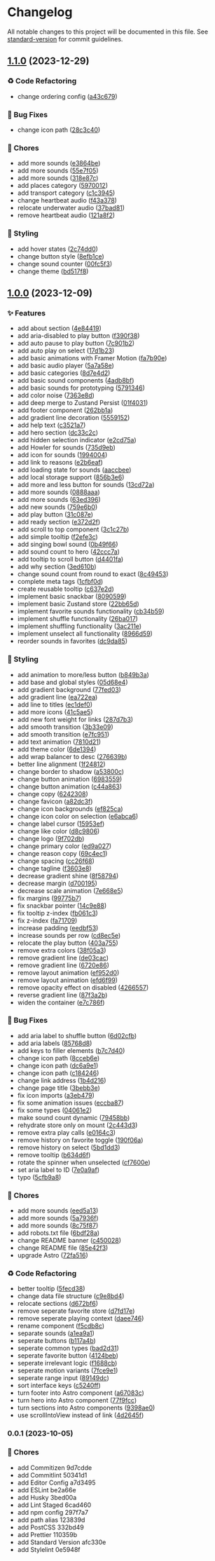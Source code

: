 # Changelog

All notable changes to this project will be documented in this file. See [standard-version](https://github.com/conventional-changelog/standard-version) for commit guidelines.

## [1.1.0](https://github.com/remvze/moodist/compare/v1.0.0...v1.1.0) (2023-12-29)


### ♻️ Code Refactoring

* change ordering config ([a43c679](https://github.com/remvze/moodist/commit/a43c679e214b24c7f547e182aea6e2fbf826228f))


### 🐛 Bug Fixes

* change icon path ([28c3c40](https://github.com/remvze/moodist/commit/28c3c404ad790869b13731e4c3622abe33f1dda2))


### 🚚 Chores

* add more sounds ([e3864be](https://github.com/remvze/moodist/commit/e3864bede129c102ef5b7258b4688d9177dd284c))
* add more sounds ([55e7f05](https://github.com/remvze/moodist/commit/55e7f05892f6d3200b56a7e06b371bed4b4c4554))
* add more sounds ([318e87c](https://github.com/remvze/moodist/commit/318e87c9f1f3e2509c2b8eeb3a7f6875dd1c02fd))
* add places category ([5970012](https://github.com/remvze/moodist/commit/5970012fa6cbd8222c2be8ce426065f928d81b2b))
* add transport category ([c1c3945](https://github.com/remvze/moodist/commit/c1c3945d43e84e3011de52bffa5116d58283c473))
* change heartbeat audio ([f43a378](https://github.com/remvze/moodist/commit/f43a378697437f671c0c33122b1c9ec5a1e173ff))
* relocate underwater audio ([37bad81](https://github.com/remvze/moodist/commit/37bad8149e1f5170426dc745322c0e65cb9a41ff))
* remove heartbeat audio ([121a8f2](https://github.com/remvze/moodist/commit/121a8f204c6b61490a7ab0e732779031278e6e8c))


### 💄 Styling

* add hover states ([2c74dd0](https://github.com/remvze/moodist/commit/2c74dd0d604af86f99edcba2eb573641ac2010fd))
* change button style ([8efb1ce](https://github.com/remvze/moodist/commit/8efb1cee00ec0e0dcd9677729d9136ca8d69073f))
* change sound counter ([00fc5f3](https://github.com/remvze/moodist/commit/00fc5f3a872be51eb875744e254c75ea58e93281))
* change theme ([bd517f8](https://github.com/remvze/moodist/commit/bd517f88c01202eb7e7e5acf70bf4af2e6f91d75))

## [1.0.0](https://github.com/remvze/moodist/compare/v0.0.1...v1.0.0) (2023-12-09)


### ✨ Features

* add about section ([4e84419](https://github.com/remvze/moodist/commit/4e84419ab19f4f0c129a76a91be194bbab7f6b11))
* add aria-disabled to play button ([f390f38](https://github.com/remvze/moodist/commit/f390f3801604c49799078298637ea63a06eb9721))
* add auto pause to play button ([7c901b2](https://github.com/remvze/moodist/commit/7c901b2bdc525d02b80a0c42eb2f81f766947ca3))
* add auto play on select ([17d1b23](https://github.com/remvze/moodist/commit/17d1b23c8f1a6c717d846c12d38945e7d3b47be1))
* add basic animations with Framer Motion ([fa7b90e](https://github.com/remvze/moodist/commit/fa7b90eeec5b697446fa5871f8b499a85d0d150f))
* add basic audio player ([5a7a58e](https://github.com/remvze/moodist/commit/5a7a58e883fbb0122d8d6e2c777049a8fc0d9609))
* add basic categories ([8d7e4d2](https://github.com/remvze/moodist/commit/8d7e4d26fd7b53a16f7ce39551b31484eefbe461))
* add basic sound components ([4adb8bf](https://github.com/remvze/moodist/commit/4adb8bfdbc86a475d59e1d636927539592ec4b6c))
* add basic sounds for prototyping ([5791346](https://github.com/remvze/moodist/commit/5791346a881a9f451b967f782257317d8fb04d63))
* add color noise ([7363e8d](https://github.com/remvze/moodist/commit/7363e8d51a347adf3c53cbef9ec3e181912ecc6b))
* add deep merge to Zustand Persist ([01f4031](https://github.com/remvze/moodist/commit/01f40318124ad1e6e09b1f0572f623900192ba9d))
* add footer component ([262bb1a](https://github.com/remvze/moodist/commit/262bb1a9c6153a53e259e5bd9123b8035bd6b6d1))
* add gradient line decoration ([5559152](https://github.com/remvze/moodist/commit/5559152a8492dac335f0e6620ca4ca2d9233c889))
* add help text ([c3521a7](https://github.com/remvze/moodist/commit/c3521a798611aa0ad7297493aa5a790a27bbc991))
* add hero section ([dc33c2c](https://github.com/remvze/moodist/commit/dc33c2cf9cdcb251b7a0cc4dabdd7aafae154aa9))
* add hidden selection indicator ([e2cd75a](https://github.com/remvze/moodist/commit/e2cd75a332fab318a529f4f6e04ecf1867be7fd1))
* add Howler for sounds ([735d9eb](https://github.com/remvze/moodist/commit/735d9ebebfa36dd3e7596e70a0549b24b7b9fc4d))
* add icon for sounds ([1994004](https://github.com/remvze/moodist/commit/199400446cc241fb66722c79e74f882a7ef6a26c))
* add link to reasons ([e2b6eaf](https://github.com/remvze/moodist/commit/e2b6eaf8f3278768ce142ed58594958dcc7821ad))
* add loading state for sounds ([aaccbee](https://github.com/remvze/moodist/commit/aaccbee3d7dd1d4469ee26cea14df7132e8e9e0d))
* add local storage support ([856b3e6](https://github.com/remvze/moodist/commit/856b3e668ed6f24c8aefe532ac673af5e99141d1))
* add more and less button for sounds ([13cd72a](https://github.com/remvze/moodist/commit/13cd72a0655d90f0a6b7658b3357d1e8902f8fb7))
* add more sounds ([0888aaa](https://github.com/remvze/moodist/commit/0888aaa0f09ed549afdb21166ad6d2f048604275))
* add more sounds ([63ed396](https://github.com/remvze/moodist/commit/63ed396a5a74ed2b6e25882a72511ee93935fe04))
* add new sounds ([759e6b0](https://github.com/remvze/moodist/commit/759e6b0ce8f0acc3eb0eed508f7c587804097748))
* add play button ([31c087e](https://github.com/remvze/moodist/commit/31c087ebc8e66220d488226029dcc1435667ce04))
* add ready section ([e372d2f](https://github.com/remvze/moodist/commit/e372d2f398dbdcfad1069b50911ba840f0c9a1fe))
* add scroll to top component ([3c1c27b](https://github.com/remvze/moodist/commit/3c1c27b2fd378eb0f7351a3f511375cbc62f2a7b))
* add simple tooltip ([f2efe3c](https://github.com/remvze/moodist/commit/f2efe3c490ab5429824d10e97979694a4de11dd4))
* add singing bowl sound ([0b49f66](https://github.com/remvze/moodist/commit/0b49f66e5879642da10054046700a160411448a3))
* add sound count to hero ([42ccc7a](https://github.com/remvze/moodist/commit/42ccc7ada780fd5db5c038fa9210ec0e3e75be6e))
* add tooltip to scroll button ([d4401fa](https://github.com/remvze/moodist/commit/d4401faaffcb4351be1a152b89f94c9db63ca213))
* add why section ([3ed610b](https://github.com/remvze/moodist/commit/3ed610bb468293f6b08c2b2444bc47cd570383eb))
* change sound count from round to exact ([8c49453](https://github.com/remvze/moodist/commit/8c49453011d127669774f46720ce6e98ca01aa13))
* complete meta tags ([1cfbf0d](https://github.com/remvze/moodist/commit/1cfbf0dd092d35d2f098c29baf6d6adbc1107cc0))
* create reusable tooltip ([c637e2d](https://github.com/remvze/moodist/commit/c637e2d63109e12886b6f688c643146707967c7a))
* implement basic snackbar ([8090599](https://github.com/remvze/moodist/commit/8090599f2bc9ce58cdb36a6a04555afdb7af2bb2))
* implement basic Zustand store ([22bb65d](https://github.com/remvze/moodist/commit/22bb65de0d4ea9f485e4923b9c8715233df3114e))
* implement favorite sounds functionality ([cb34b59](https://github.com/remvze/moodist/commit/cb34b59d864fb80b930c0c9e1c1269bb7e9c2b18))
* implement shuffle functionality ([26ba017](https://github.com/remvze/moodist/commit/26ba017815d7338f49d2017eda75f86f493bf050))
* implement shuffling functionality ([3ac211e](https://github.com/remvze/moodist/commit/3ac211e3554d26c48fb8e0a588a67f1a4901e9b9))
* implement unselect all functionality ([8966d59](https://github.com/remvze/moodist/commit/8966d59d758496cc94247364833788dcc555ce8b))
* reorder sounds in favorites ([dc9da85](https://github.com/remvze/moodist/commit/dc9da85e6825b3cb70e2e6ad4f35c0db3aeb26c2))


### 💄 Styling

* add animation to more/less button ([b849b3a](https://github.com/remvze/moodist/commit/b849b3aecd6178114b3b27a2daa014b0795ddf42))
* add base and global styles ([05d68e4](https://github.com/remvze/moodist/commit/05d68e4de6f55ebbc08817ed553f7760f570208b))
* add gradient background ([77fed03](https://github.com/remvze/moodist/commit/77fed0308ad55ca32f07b4f30e7a7936063d842a))
* add gradient line ([ea722ea](https://github.com/remvze/moodist/commit/ea722eabd24cb966c65fa45d41f55e1e1a049939))
* add line to titles ([ec1def0](https://github.com/remvze/moodist/commit/ec1def041934d8a9f98084299a0606c5690ef23d))
* add more icons ([41c5ae5](https://github.com/remvze/moodist/commit/41c5ae5db8e72f15f5cc1b7501f397239ba9368a))
* add new font weight for links ([287d7b3](https://github.com/remvze/moodist/commit/287d7b33fb107e81034a17a60e1cd6cd5d40d935))
* add smooth transition ([3b33e09](https://github.com/remvze/moodist/commit/3b33e095479340496a7a11b057daef029f40b70a))
* add smooth transition ([e7fc951](https://github.com/remvze/moodist/commit/e7fc9513109ae48ce407745549085c9449cf3324))
* add text animation ([7810d21](https://github.com/remvze/moodist/commit/7810d212259cfe19befafab33d51110126089a83))
* add theme color ([6de1394](https://github.com/remvze/moodist/commit/6de1394628ccb6b58aec02bcd164e56e9ca0f30a))
* add wrap balancer to desc ([276639b](https://github.com/remvze/moodist/commit/276639b0d3a70ead87dc61e2c8cb7cd621261c3e))
* better line alignment ([1f24812](https://github.com/remvze/moodist/commit/1f24812efa3b64fdbfc794bcb546226cc2ef07d4))
* change border to shadow ([a53800c](https://github.com/remvze/moodist/commit/a53800c6b194e7520d2e7ee13c5e00f77db9f5f7))
* change button animation ([6983559](https://github.com/remvze/moodist/commit/6983559032d731ad6264ad56f0786b1a84f7cf4e))
* change button animation ([c44a863](https://github.com/remvze/moodist/commit/c44a86361ebf3a77d68148564a2983e60b522c29))
* change copy ([6242308](https://github.com/remvze/moodist/commit/624230843c3328fdfb42e0e2f23084cef4dec614))
* change favicon ([a82dc3f](https://github.com/remvze/moodist/commit/a82dc3f36af098071b6be09491e9e25bda190b74))
* change icon backgrounds ([ef825ca](https://github.com/remvze/moodist/commit/ef825cae68f3cd4ef58016212a45820d3b272f96))
* change icon color on selection ([e6abca6](https://github.com/remvze/moodist/commit/e6abca61fe9eb36ca6968339a4cb67beeb5f8fdc))
* change label cursor ([15953ef](https://github.com/remvze/moodist/commit/15953ef8565a27da2b41330753fbc40931987aa7))
* change like color ([d8c9806](https://github.com/remvze/moodist/commit/d8c9806a1964042b787baabf43e2852bab23dcfa))
* change logo ([9f702db](https://github.com/remvze/moodist/commit/9f702dbfa74b524b4553bd1686532bc7d35d9985))
* change primary color ([ed9a027](https://github.com/remvze/moodist/commit/ed9a0271f7c49b499ab07487072cfd7bab5277db))
* change reason copy ([69c4ec1](https://github.com/remvze/moodist/commit/69c4ec150849a15e2aa222ac4b6f2982cc9536df))
* change spacing ([cc26f68](https://github.com/remvze/moodist/commit/cc26f68097bd137bea1f62a9eba566844b1cb069))
* change tagline ([f3603e8](https://github.com/remvze/moodist/commit/f3603e84318a9b69145ae69d3aa02447ed1235e6))
* decrease gradient shine ([8f58794](https://github.com/remvze/moodist/commit/8f587944fd1ad5e11bb6bc3afc7e9380afa43a6c))
* decrease margin ([d700195](https://github.com/remvze/moodist/commit/d7001952f9ce323d746118583e0b34e001a8a517))
* decrease scale animation ([7e668e5](https://github.com/remvze/moodist/commit/7e668e5b393c7df71bec8bf11696acbae22d70e4))
* fix margins ([99775b7](https://github.com/remvze/moodist/commit/99775b7c6487b009bbf87fbd834ed8730508d1ce))
* fix snackbar pointer ([14c9e88](https://github.com/remvze/moodist/commit/14c9e88bfbef4b68dce0a1a8e570c1a9d9894dfd))
* fix tooltip z-index ([fb061c3](https://github.com/remvze/moodist/commit/fb061c3d66d3fa7c3fce63bae1e04e502fcbb891))
* fix z-index ([fa71709](https://github.com/remvze/moodist/commit/fa71709f897cc2b7a5ba03dbc1cb60a3198bf9f4))
* increase padding ([eedbf53](https://github.com/remvze/moodist/commit/eedbf53e0e07ba75161e9f397dc0554204bc004a))
* increase sounds per row ([cd8ec5e](https://github.com/remvze/moodist/commit/cd8ec5e8649f8808d0a89a74c1426b92628efbc7))
* relocate the play button ([403a755](https://github.com/remvze/moodist/commit/403a755ca7a9d93ef6940d1954fcde058505c1b8))
* remove extra colors ([38f05a3](https://github.com/remvze/moodist/commit/38f05a3e757ab0c8d91b1f84938bfb8443450769))
* remove gradient line ([de03cac](https://github.com/remvze/moodist/commit/de03cac6b374e836da65d00b7fe732bf17600554))
* remove gradient line ([6720e86](https://github.com/remvze/moodist/commit/6720e86a0af14c8c05d73f305ee12664f3b264b7))
* remove layout animation ([ef952d0](https://github.com/remvze/moodist/commit/ef952d0a03b2cc3490b65535f1c5707b6578836d))
* remove layout animation ([efd6f99](https://github.com/remvze/moodist/commit/efd6f9941d1483e6a6df8db861ba221084a1f298))
* remove opacity effect on disabled ([4266557](https://github.com/remvze/moodist/commit/4266557366977534a4fba24922904ac51aaae74d))
* reverse gradient line ([87f3a2b](https://github.com/remvze/moodist/commit/87f3a2b51104d635dcaf6e48281b99193a7d931a))
* widen the container ([e7c786f](https://github.com/remvze/moodist/commit/e7c786f25986436606fa723441338588a84b00b3))


### 🐛 Bug Fixes

* add aria label to shuffle button ([6d02cfb](https://github.com/remvze/moodist/commit/6d02cfb134bc925b9824040307b1b40626312fd1))
* add aria labels ([85768d8](https://github.com/remvze/moodist/commit/85768d8bca10f2732e98d138a3d83ec3116816d4))
* add keys to filler elements ([b7c7d40](https://github.com/remvze/moodist/commit/b7c7d40bf9c47c4a2793335e406ac4173d98a1e0))
* change icon path ([8cceb6e](https://github.com/remvze/moodist/commit/8cceb6ecd1d0183e0d5f0aeb7af4d80b2dc41b34))
* change icon path ([dc6a9e1](https://github.com/remvze/moodist/commit/dc6a9e120a0617761c9a36a3f1268c50d4a1b7c5))
* change icon path ([c184246](https://github.com/remvze/moodist/commit/c184246a1280e9e8cf85c77d1de8d32bf1d7592b))
* change link address ([1b4d216](https://github.com/remvze/moodist/commit/1b4d216b0813f8d336fba93c2e3bb794a988f834))
* change page title ([3bebb3e](https://github.com/remvze/moodist/commit/3bebb3e9d259dd7f87d17f29ea85df67c5e2ada5))
* fix icon imports ([a3eb479](https://github.com/remvze/moodist/commit/a3eb47914024eb7b9493adae95f916be591bb748))
* fix some animation issues ([eccba87](https://github.com/remvze/moodist/commit/eccba87557e0f444adb740e8d6488adad8a2ce42))
* fix some types ([04061e2](https://github.com/remvze/moodist/commit/04061e23c3063279afa493a1e120817f80447840))
* make sound count dynamic ([79458bb](https://github.com/remvze/moodist/commit/79458bba54189147af8b8e3f38b34c756d4bd58e))
* rehydrate store only on mount ([2c443d3](https://github.com/remvze/moodist/commit/2c443d3f33d9d9f4d00ed1e99a8b092597abce97))
* remove extra play calls ([e0164c3](https://github.com/remvze/moodist/commit/e0164c362d72fea7587f67470e4d295007e5ad5e))
* remove history on favorite toggle ([190f06a](https://github.com/remvze/moodist/commit/190f06aa78b1aff931348a65da864404b2d0f4d5))
* remove history on select ([5bd1dd3](https://github.com/remvze/moodist/commit/5bd1dd3016cf97ad397b4371015605473c55dee8))
* remove tooltip ([b634d6f](https://github.com/remvze/moodist/commit/b634d6f3c354a51e4403374b2e3505e4f2c09351))
* rotate the spinner when unselected ([cf7600e](https://github.com/remvze/moodist/commit/cf7600e6c72d9d9638c3a9ad0513675d353422cd))
* set aria label to ID ([7e0a9af](https://github.com/remvze/moodist/commit/7e0a9afb179d228301effe00575c2f67b426e3da))
* typo ([5cfb9a8](https://github.com/remvze/moodist/commit/5cfb9a8293a215b83a826c403d996d00108d49b5))


### 🚚 Chores

* add more sounds ([eed5a13](https://github.com/remvze/moodist/commit/eed5a1329d6fc36d1e6375feaeaf2bba26167bf5))
* add more sounds ([5a7936f](https://github.com/remvze/moodist/commit/5a7936f11c4510886d14400e088ac0d8977a4806))
* add more sounds ([8c75f87](https://github.com/remvze/moodist/commit/8c75f875f0e39d392f8394d67b64d3d6d4e6f4a0))
* add robots.txt file ([6bdf28a](https://github.com/remvze/moodist/commit/6bdf28afdcf218c02f3bddc2a55fc1b6b88ebcff))
* change README banner ([c450028](https://github.com/remvze/moodist/commit/c450028ac7e58e961204de4789231d357d129ca1))
* change README file ([85e42f3](https://github.com/remvze/moodist/commit/85e42f3606f9fba281f2177d0dbffc86851603f9))
* upgrade Astro ([72fa516](https://github.com/remvze/moodist/commit/72fa516316cf1077cf5ab09bc59b76de147c6d38))


### ♻️ Code Refactoring

* better tooltip ([5fecd38](https://github.com/remvze/moodist/commit/5fecd383aaf757dbb563a1abd7eee0e64905902c))
* change data file structure ([c9e8bd4](https://github.com/remvze/moodist/commit/c9e8bd41fd79f6c73c11e6fcdbe8b24c6c0bbeb4))
* relocate sections ([d672bf6](https://github.com/remvze/moodist/commit/d672bf6f85fe7b3a5c20fc53668705ab3d7827c5))
* remove seperate favorite store ([d7fd17e](https://github.com/remvze/moodist/commit/d7fd17ea8bb79ab44220bedfd62c98f9abf1d9f6))
* remove seperate playing context ([daee746](https://github.com/remvze/moodist/commit/daee7465bc4460a11b6aa5885cbd0eb7191c0026))
* rename component ([f5cdb8c](https://github.com/remvze/moodist/commit/f5cdb8c06b44f9cdde27e6e7c7e3d4d156c21dca))
* separate sounds ([a1ea9a1](https://github.com/remvze/moodist/commit/a1ea9a19e64f062c1d63ecef7fb200fbba063fe4))
* seperate buttons ([b117a4b](https://github.com/remvze/moodist/commit/b117a4b495bed8d7b034c42a70e080bc062ad672))
* seperate common types ([bad2d31](https://github.com/remvze/moodist/commit/bad2d31b2dfa6a1f01c1c9cd767209c2c6f58f5c))
* seperate favorite button ([4124beb](https://github.com/remvze/moodist/commit/4124beb5b4818f1eee322fa6a4777f2e422d04ba))
* seperate irrelevant logic ([f1688cb](https://github.com/remvze/moodist/commit/f1688cb53ccf7199759b8a60f1d05787edd05790))
* seperate motion variants ([7fce9e1](https://github.com/remvze/moodist/commit/7fce9e1dff3dfe2b17a92872125bb29f61fee23f))
* seperate range input ([89149dc](https://github.com/remvze/moodist/commit/89149dca78069affadb5633ba1354dd50fb616ae))
* sort interface keys ([c5240ff](https://github.com/remvze/moodist/commit/c5240ff507fba8d979ef842ceba05b712b76220d))
* turn footer into Astro component ([a67083c](https://github.com/remvze/moodist/commit/a67083c0e9812acc1dd71fade41a81f307669116))
* turn hero into Astro component ([77f9fcc](https://github.com/remvze/moodist/commit/77f9fcc50e54cecb31877eaccb3a578c291f99fe))
* turn sections into Astro components ([9398ae0](https://github.com/remvze/moodist/commit/9398ae0eddb4fac9695569a97a829bd518500363))
* use scrollIntoView instead of link ([4d2645f](https://github.com/remvze/moodist/commit/4d2645f06c846eea791f182224be0bc6e3db76dc))

### 0.0.1 (2023-10-05)


### 🚚 Chores

* add Commitizen 9d7cdde
* add Commitlint 50341d1
* add Editor Config a7d3495
* add ESLint be2a66e
* add Husky 3bed00a
* add Lint Staged 6cad460
* add npm config 297f7a7
* add path alias 123839d
* add PostCSS 332bd49
* add Prettier 110359b
* add Standard Version afc330e
* add Stylelint 0e5948f
